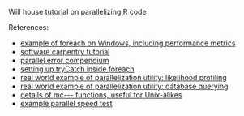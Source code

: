 Will house tutorial on parallelizing R code 

References: 

* [example of foreach on Windows, including performance metrics](https://beckmw.wordpress.com/2014/01/21/a-brief-foray-into-parallel-processing-with-r/ )
* [software carpentry tutorial](http://resbaz.github.io/r-intermediate-gapminder/19-foreach.html)
* [parallel error compendium](https://github.com/tobigithub/R-parallel/wiki/R-parallel-Errors) 
* [setting up tryCatch inside foreach](https://stackoverflow.com/questions/39262612/r-show-error-and-warning-messages-in-foreach-dopar) 
* [real world example of parallelization utility: likelihood profiling](https://www3.nd.edu/~steve/computing_with_data/22_parallel/parallel_foreach.html)
* [real world example of parallelization utility: database querying](https://stochasticcoder.com/2016/01/12/r-using-doparallel-to-significantly-speedup-database-retrieval/) 
* [details of mc--- functions, useful for Unix-alikes](http://www2.stat.duke.edu/~cr173/Sta523_Fa14/parallelization.html)
* [example parallel speed test](https://github.com/benporter/parallel-speed-test-R )
